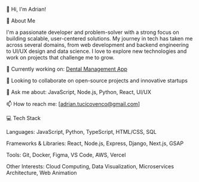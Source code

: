 👋 Hi, I'm Adrian!

🚀 About Me

I'm a passionate developer and problem-solver with a strong focus on building scalable, user-centered solutions. My journey in tech has taken me 
across several domains, from web development and backend engineering to UI/UX design and data science. I love to explore new technologies and work on projects that challenge me to grow.


🔭 Currently working on: [Dental Management App](https://github.com/AdrianTuci1/dentalsync)

👯 Looking to collaborate on open-source projects and innovative startups

💬 Ask me about: JavaScript, Node.js, Python, React, UI/UX

📫 How to reach me: [adrian.tucicovenco@gmail.com]


💻 Tech Stack

Languages: JavaScript, Python, TypeScript, HTML/CSS, SQL

Frameworks & Libraries: React, Node.js, Express, Django, Next.js, GSAP

Tools: Git, Docker, Figma, VS Code, AWS, Vercel

Other Interests: Cloud Computing, Data Visualization, Microservices Architecture, Web Animation
